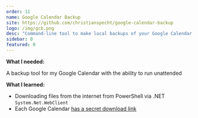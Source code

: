 ```yaml
---
order: 11
name: Google Calendar Backup
site: https://github.com/christianspecht/google-calendar-backup
logo: /img/gcb.png
desc: "Command-line tool to make local backups of your Google Calendar (or any other calendar)."
sidebar: 0
featured: 0
---
```


**What I needed:**

A backup tool for my Google Calendar with the ability to run unattended

**What I learned:**

- Downloading files from the internet from PowerShell via .NET `System.Net.WebClient`
- Each Google Calendar [has a secret download link](https://support.google.com/calendar/answer/37648#view_only)

    